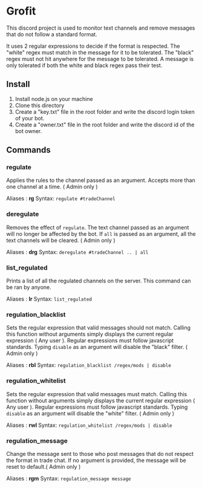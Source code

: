 # Grofit
This discord project is used to monitor text channels and remove messages that do not follow a standard format.

It uses 2 regular expressions to decide if the format is respected. The "white" regex must match in the message for it to be tolerated. The "black" regex must not hit anywhere for the message to be tolerated. A message is only tolerated if both the white and black regex pass their test.

## Install
1. Install node.js on your machine
2. Clone this directory
3. Create a "key.txt" file in the root folder and write the discord login token of your bot.
4. Create a "owner.txt" file in the root folder and write the discord id of the bot owner.

## Commands

### regulate
Applies the rules to the channel passed as an argument.  Accepts more than one channel at a time. ( Admin only )

Aliases : **rg**
Syntax: `regulate #tradeChannel`

### deregulate
Removes the effect of `regulate`. The text channel passed as an argument will no longer be affected by the bot. If `all` is passed as an argument, all the text channels will be cleared. ( Admin only )

Aliases : **drg**
Syntax: `deregulate #tradeChannel .. | all`

### list_regulated
Prints a list of all the regulated channels on the server. This command can be ran by anyone.

Aliases : **lr**
Syntax: `list_regulated`

### regulation_blacklist
Sets the regular expression that valid messages should not match. Calling this function without arguments simply displays the current regular expression ( Any user ). Regular expressions must follow javascript standards. Typing `disable` as an argument will disable the "black" filter. ( Admin only )

Aliases : **rbl**
Syntax: `regulation_blacklist /regex/mods | disable`

### regulation_whitelist
Sets the regular expression that valid messages must match. Calling this function without arguments simply displays the current regular expression ( Any user ). Regular expressions must follow javascript standards. Typing `disable` as an argument will disable the "white" filter. ( Admin only )

Aliases : **rwl**
Syntax: `regulation_whitelist /regex/mods | disable`

### regulation_message
Change the message sent to those who post messages that do not respect the format in trade chat. If no argument is provided, the message will be reset to default.( Admin only )

Aliases : **rgm**
Syntax: `regulation_message message`

